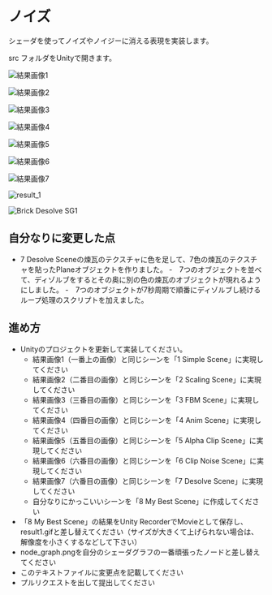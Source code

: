 
# ノイズ

シェーダを使ってノイズやノイジーに消える表現を実装します。

src フォルダをUnityで開きます。

![結果画像1](result_1.jpg)

![結果画像2](result_2.gif)

![結果画像3](result_3.jpg)

![結果画像4](result_4.gif)

![結果画像5](result_5.gif)

![結果画像6](result_6.gif)

![結果画像7](result_7.gif)

![result_1](https://github.com/shun-chi-man/PGWS4_4_noise/assets/146050674/1146ce97-24ff-4d64-b3dc-bc1fd307cb55)


![Brick Desolve SG1](https://github.com/shun-chi-man/PGWS4_4_noise/assets/146050674/1c3ff81c-ff0c-4f85-8d76-d612c3dc8016)


## 自分なりに変更した点
-  7 Desolve Sceneの煉瓦のテクスチャに色を足して、7色の煉瓦のテクスチャを貼ったPlaneオブジェクトを作りました。
-　7つのオブジェクトを並べて、ディゾルブをするとその奥に別の色の煉瓦のオブジェクトが現れるようにしました。
-　7つのオブジェクトが7秒周期で順番にディゾルブし続けるループ処理のスクリプトを加えました。

## 進め方

- Unityのプロジェクトを更新して実装してください。
  - 結果画像1（一番上の画像）と同じシーンを「1 Simple Scene」に実現してください
  - 結果画像2（二番目の画像）と同じシーンを「2 Scaling Scene」に実現してください
  - 結果画像3（三番目の画像）と同じシーンを「3 FBM Scene」に実現してください
  - 結果画像4（四番目の画像）と同じシーンを「4 Anim Scene」に実現してください
  - 結果画像5（五番目の画像）と同じシーンを「5 Alpha Clip Scene」に実現してください
  - 結果画像6（六番目の画像）と同じシーンを「6 Clip Noise Scene」に実現してください
  - 結果画像7（六番目の画像）と同じシーンを「7 Desolve Scene」に実現してください
  - 自分なりにかっこいいシーンを「8 My Best Scene」に作成してください
- 「8 My Best Scene」の結果をUnity RecorderでMovieとして保存し、result1.gifと差し替えてください（サイズが大きくて上げられない場合は、解像度を小さくするなどして下さい）
- node_graph.pngを自分のシェーダグラフの一番頑張ったノードと差し替えてください
- このテキストファイルに変更点を記載してください
- プルリクエストを出して提出してください
